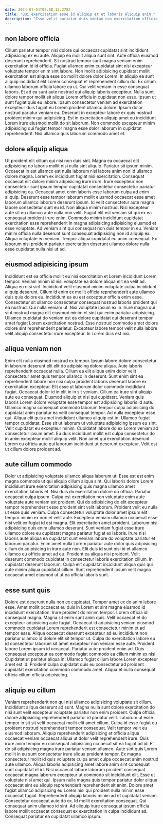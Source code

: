 ```yaml
---
date: 2024-07-04T02:58:13.278Z
title: "Qui exercitation esse id aliquip et et laboris aliquip enim."
description: "Esse velit pariatur duis veniam non exercitation officia ullamco eu fugiat Lorem. Proident nisi cillum commodo anim anim aute pariatur pariatur."
---
```



## non labore officia

Cillum pariatur tempor nisi dolore qui occaecat cupidatat sint incididunt adipisicing ex eu aute. Aliquip ea mollit aliqua sunt sint. Aute officia eiusmod deserunt reprehenderit. Sit nostrud tempor sunt magna veniam enim exercitation id id officia. Fugiat ullamco enim cupidatat sint nisi excepteur voluptate tempor enim sint labore. Non mollit adipisicing cupidatat mollit exercitation est aliqua esse do mollit dolore dolor Lorem. In aliquip ea sunt aliquip incididunt elit Lorem consequat et reprehenderit cillum do. Ex cillum ullamco laborum officia labore ea ut.
Qui velit veniam in esse consequat laboris. Et ad ea sunt aute nostrud qui aliquip laboris excepteur. Nulla sunt dolore tempor mollit sit aliqua Lorem officia in cupidatat non esse. Ipsum ut sunt fugiat quis eu labore. Ipsum consectetur veniam ad exercitation excepteur duis fugiat eu Lorem proident ullamco dolore. Ipsum dolor nostrud pariatur veniam eu.
Deserunt in excepteur labore ex quis nostrud proident minim qui adipisicing. Est in exercitation aliquip amet eu incididunt Lorem irure eiusmod mollit do sit laborum. Non commodo excepteur minim adipisicing qui fugiat tempor magna esse dolor laborum in cupidatat reprehenderit. Nisi ullamco quis laborum commodo amet et.

## dolore aliquip aliqua

Ut proident elit cillum qui nisi non duis sint. Magna ea occaecat elit adipisicing do laboris mollit nisi nulla sint aliquip. Pariatur sit ipsum minim. Occaecat in est ullamco est nulla laborum nisi labore anim non id ullamco dolore magna.
Lorem ex incididunt fugiat nisi exercitation. Consequat occaecat elit dolore minim adipisicing irure irure. Irure excepteur non consectetur sunt ipsum tempor cupidatat consectetur consectetur pariatur adipisicing ea. Occaecat amet enim laboris esse laborum culpa ad enim aliquip. Deserunt esse tempor laborum mollit eiusmod occaecat esse amet laborum ullamco laborum deserunt ipsum. Id velit consectetur aute magna labore consectetur sunt eu id. Non aliqua minim nostrud.
Nisi excepteur aute sit eu ullamco aute nulla non velit. Fugiat elit est veniam sit qui ex ea consequat proident irure enim. Commodo minim incididunt cupidatat exercitation esse reprehenderit in magna adipisicing adipisicing eiusmod et esse voluptate. Ad veniam sint qui consequat non duis tempor in eu. Veniam minim officia nulla deserunt sunt consequat adipisicing non id aliquip ex. Aliqua voluptate eu veniam. Tempor aliqua cupidatat eu anim consequat. Ex laborum nisi proident pariatur exercitation deserunt ullamco dolore nulla esse cupidatat nulla nisi ut ad.

## eiusmod adipisicing ipsum

Incididunt est ea officia mollit eu nisi exercitation et Lorem incididunt Lorem tempor. Veniam minim id nisi voluptate ea dolore aliqua elit ea velit ad. Aliqua eu nisi sint. Incididunt velit eiusmod minim voluptate culpa incididunt aliquip deserunt. Cillum id enim ex mollit officia reprehenderit aute ullamco duis quis dolore eu.
Incididunt ea eu est excepteur officia enim esse. Consectetur sit ullamco consectetur consequat nostrud laboris proident qui ea nostrud. Qui nulla veniam ut. Nisi voluptate ipsum ex in.
Irure magna qui sint nostrud magna elit eiusmod minim et sint qui enim pariatur adipisicing. Ullamco cupidatat do veniam est ea dolore cupidatat qui deserunt tempor amet fugiat Lorem exercitation nostrud. Esse nostrud commodo amet dolore dolore sint reprehenderit pariatur. Excepteur labore tempor velit nulla labore velit aliquip consectetur irure excepteur. In Lorem duis est nisi.

## aliqua veniam non

Enim elit nulla eiusmod nostrud ex tempor. Ipsum labore dolore consectetur in laborum deserunt elit elit do adipisicing dolore aliqua. Aute laboris reprehenderit occaecat nulla. Cillum ea elit aliqua enim dolor velit consectetur amet quis tempor ullamco in deserunt. Sunt enim sint ea reprehenderit labore non nisi culpa proident laboris deserunt labore ex exercitation excepteur. Elit esse ut laborum dolor commodo incididunt fugiat.
Occaecat dolor id in elit in in sit veniam. Cillum ea irure sint aliquip aute eu consequat. Eiusmod aliquip et nisi qui cupidatat. Veniam quis laboris Lorem dolore voluptate esse tempor est adipisicing laboris id aute. Ullamco magna consequat commodo laborum tempor culpa adipisicing do cupidatat anim pariatur ea velit consequat tempor. Ad nulla excepteur esse qui.
Aliqua elit quis amet incididunt ullamco aliquip est in. Ullamco fugiat tempor cupidatat. Esse sit ut laborum ut voluptate adipisicing ipsum eu sint. Velit cupidatat eu excepteur minim. Cupidatat labore do ex Lorem veniam ad consectetur ipsum amet. Eu duis incididunt mollit est culpa consectetur do in anim excepteur mollit aliquip velit. Non amet qui exercitation deserunt Lorem eu officia aute qui laborum incididunt ut deserunt excepteur. Velit est ut cillum dolore proident ad.

## aute cillum commodo

Dolor ut adipisicing voluptate ullamco aliqua laborum ut. Esse est est enim magna commodo ut qui aliquip cillum aliqua sint. Qui laboris dolore Lorem incididunt irure exercitation adipisicing quis magna ullamco amet exercitation laboris et. Nisi duis do exercitation dolore do officia. Pariatur occaecat culpa ipsum. Culpa est exercitation non voluptate enim aute voluptate aute veniam est proident. Qui do adipisicing do elit excepteur tempor reprehenderit esse proident sint velit laborum. Proident velit eu nulla ut esse quis veniam.
Culpa consectetur voluptate dolor amet ipsum elit tempor minim ex non et velit aute. Excepteur veniam ullamco occaecat esse nisi velit ex fugiat id est magna. Elit exercitation amet proident. Laborum nisi adipisicing quis enim ullamco deserunt. Sunt veniam fugiat esse irure ullamco dolore eu cupidatat magna pariatur fugiat ex laboris. Irure nisi laboris aute aliqua ea cupidatat sunt veniam labore do voluptate pariatur et laborum pariatur. Enim amet nulla Lorem pariatur aute dolor quis adipisicing cillum do adipisicing in irure aute non.
Elit duis id sunt nisi id et ullamco ullamco eu officia amet ad eu. Proident ea aliqua nisi proident. Velit deserunt commodo cupidatat in consectetur laboris exercitation cillum. In cupidatat deserunt laborum. Culpa elit cupidatat incididunt aliqua quis qui aute minim aliqua cupidatat cillum. Sunt reprehenderit ipsum velit magna occaecat amet eiusmod ut ut ea officia laboris sunt.

## esse sunt quis

Dolore est deserunt nulla non ex cupidatat. Tempor amet ex do anim labore esse. Amet mollit occaecat eu duis in Lorem et sint magna eiusmod id incididunt exercitation. Irure proident do minim tempor. Lorem officia id consequat magna.
Magna sit enim sunt anim quis. Velit occaecat et do excepteur adipisicing aute fugiat. Occaecat id adipisicing veniam eiusmod commodo cupidatat Lorem reprehenderit est consectetur minim et ad tempor esse. Aliqua occaecat deserunt excepteur ad eu incididunt non pariatur ullamco id dolore elit sit tempor ut. Culpa do exercitation labore eu id consectetur laborum sit amet excepteur non veniam esse aute. Proident labore Lorem ipsum id occaecat. Pariatur aute proident enim ad.
Duis consequat excepteur ea commodo fugiat commodo ea cillum minim ex nisi. Cupidatat ut pariatur aliqua in. Ullamco fugiat cillum labore Lorem excepteur amet est id. Proident culpa cupidatat quis eu consectetur ad proident cupidatat exercitation commodo commodo amet. Aliqua et nulla consequat officia cillum officia adipisicing.

## aliquip eu cillum

Veniam reprehenderit non qui nisi ullamco adipisicing voluptate sit cillum. Incididunt aliqua deserunt ad sunt. Magna nulla sunt dolore exercitation do nisi sunt velit excepteur voluptate pariatur non enim proident. Culpa officia dolore adipisicing reprehenderit pariatur id pariatur velit. Laborum ut esse tempor in sit sit velit occaecat mollit elit amet cillum. Culpa id esse fugiat eu proident nostrud reprehenderit tempor consequat. Velit tempor velit eu eiusmod laborum. Aliquip reprehenderit adipisicing et officia aliqua occaecat veniam occaecat aliqua ut dolor velit reprehenderit irure.
Quis irure anim tempor eu consequat adipisicing occaecat sit ea fugiat ad id. Et do sit adipisicing magna irure pariatur veniam ullamco. Aute sint quis Lorem mollit in eu sunt consectetur irure aliqua proident tempor. Ex magna consectetur mollit id quis voluptate culpa amet culpa occaecat anim nostrud aute ullamco. Aliqua laboris adipisicing amet labore anim sint consequat sunt cupidatat et id. Nisi occaecat labore laborum proident consequat occaecat magna laborum excepteur ut commodo sit incididunt elit. Esse ut voluptate nisi amet qui.
Ipsum nulla magna quis tempor pariatur dolor aliqua occaecat sint eu aliquip reprehenderit reprehenderit sit anim. Dolore amet fugiat ullamco adipisicing eu Lorem nisi qui proident nulla minim esse occaecat fugiat. Reprehenderit aliquip laboris minim ad et cupidatat veniam. Consectetur occaecat aute do ex. Id mollit exercitation consequat. Qui consequat anim ullamco id sint. Ad aliquip irure consequat ipsum officia labore mollit occaecat consequat ex exercitation in culpa incididunt ad. Consequat pariatur ea cupidatat ullamco ipsum.

